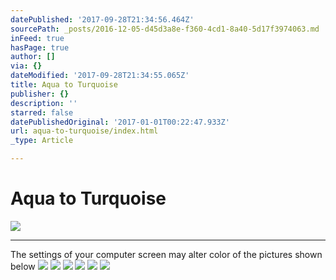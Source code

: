 ```yaml
---
datePublished: '2017-09-28T21:34:56.464Z'
sourcePath: _posts/2016-12-05-d45d3a8e-f360-4cd1-8a40-5d17f3974063.md
inFeed: true
hasPage: true
author: []
via: {}
dateModified: '2017-09-28T21:34:55.065Z'
title: Aqua to Turquoise
publisher: {}
description: ''
starred: false
datePublishedOriginal: '2017-01-01T00:22:47.933Z'
url: aqua-to-turquoise/index.html
_type: Article

---
```

# Aqua to Turquoise
![](https://the-grid-user-content.s3-us-west-2.amazonaws.com/f7c66013-47ea-481f-949b-cc2080abb13f.jpg)

---

The settings of your computer screen may alter color of the pictures shown below
![](https://the-grid-user-content.s3-us-west-2.amazonaws.com/944cb584-dc42-425a-82b8-8a363b1f1fba.jpg)
![](https://the-grid-user-content.s3-us-west-2.amazonaws.com/db7029dc-3aa9-41dd-a365-5a86b7bafe3d.jpg)
![](https://the-grid-user-content.s3-us-west-2.amazonaws.com/b32dd7c5-69e2-4331-9b70-19ee9d7b0849.jpg)
![](https://the-grid-user-content.s3-us-west-2.amazonaws.com/3c92de1b-d03b-4ddf-9446-99e6bc7e7511.jpg)
![](https://the-grid-user-content.s3-us-west-2.amazonaws.com/16b1584f-0fc7-4a97-a0ec-551c1edeed64.jpg)
![](https://the-grid-user-content.s3-us-west-2.amazonaws.com/86beb076-79ce-47d8-bfa9-ec8eed9759cd.jpg)